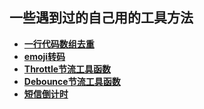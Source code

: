 ## 一些遇到过的自己用的工具方法

- **[一行代码数组去重](https://github.com/luojinan/utils/blob/master/ArrayDeduplication/set.md)**
- **[emoji转码](https://github.com/luojinan/utils/blob/master/emoji/readme.md)**
- **[Throttle节流工具函数](https://github.com/luojinan/utils/blob/master/Throttle/readme.md)**
- **[Debounce节流工具函数](https://github.com/luojinan/utils/blob/master/Debounce/readme.md)**
- **[短信倒计时](https://github.com/luojinan/utils/blob/master/smsCountDown/smsCountDown.md)**